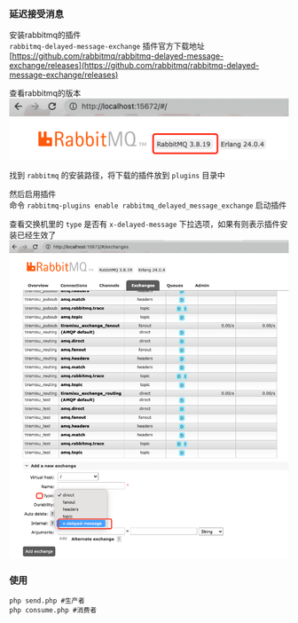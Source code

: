 ### 延迟接受消息
 
  安装rabbitmq的插件  
  `rabbitmq-delayed-message-exchange` 插件官方下载地址 [https://github.com/rabbitmq/rabbitmq-delayed-message-exchange/releases](https://github.com/rabbitmq/rabbitmq-delayed-message-exchange/releases)  

  查看rabbitmq的版本  
  ![图片](../resource/img/rabbitmq-edition.png)  

  找到 `rabbitmq` 的安装路径，将下载的插件放到 `plugins` 目录中
  
  然后启用插件  
  命令 `rabbitmq-plugins enable rabbitmq_delayed_message_exchange` 启动插件
  
查看交换机里的 `type` 是否有 `x-delayed-message` 下拉选项，如果有则表示插件安装已经生效了
![图片](../resource/img/rabbitmq-type.png)
### 使用
```angular2html
php send.php #生产者
php consume.php #消费者
```